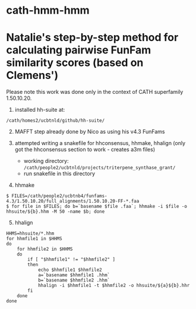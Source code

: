 # cath-hmm-hmm


# Natalie's step-by-step method for calculating pairwise FunFam similarity scores (based on Clemens')

Please note this work was done only in the context of CATH superfamily 1.50.10.20.

1. installed hh-suite at:

```
/cath/homes2/ucbtnld/github/hh-suite/
```

2. MAFFT step already done by Nico as using his v4.3 FunFams

3. attempted writing a snakefile for hhconsensus, hhmake, hhalign (only got the hhconsensus section to work - creates a3m files)

    * working directory: `/cath/people2/ucbtnld/projects/triterpene_synthase_grant/`
    * run snakefile in this directory

4. hhmake

```
$ FILES=/cath/people2/ucbtnb4/funfams-4.3/1.50.10.20/full_alignments/1.50.10.20-FF-*.faa
$ for file in $FILES; do b=`basename $file .faa`; hhmake -i $file -o hhsuite/${b}.hhm -M 50 -name $b; done
```

5. hhalign

```
HHMS=hhsuite/*.hhm
for hhmfile1 in $HHMS
do
    for hhmfile2 in $HHMS
    do
        if [ "$hhmfile1" != "$hhmfile2" ]
        then
            echo $hhmfile1 $hhmfile2
            a=`basename $hhmfile1 .hhm`
            b=`basename $hhmfile2 .hhm`
            hhalign -i $hhmfile1 -t $hhmfile2 -o hhsuite/${a}${b}.hhr 
        fi
    done
done
```

